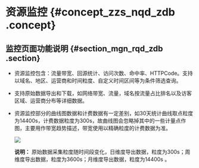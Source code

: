 # 资源监控 {#concept_zzs_nqd_zdb .concept}

## 监控页面功能说明 {#section_mgn_rqd_zdb .section}

-   资源监控包含：流量带宽、回源统计、访问次数、命中率、HTTPCode。支持以域名、地区、运营商和时间粒度、自定义时间区间等为条件筛选查询。
-   支持原始数据导出和下载，如网络带宽、流量，域名按流量占比排名以及访客区域、运营商分布等详细数据。
-   资源监控部分的曲线图数据和计费数据有一定差别，如30天统计曲线取点粒度为14400s，计费数据粒度为300s，故曲线图会忽略掉其中的一些计量点作图，主要用作带宽趋势描述，带宽使用以精确粒度的计费数据为准。

    ![](http://static-aliyun-doc.oss-cn-hangzhou.aliyuncs.com/assets/img/13483/4678_zh-CN.png)

    **说明：** 原始数据采集粒度随时间段变化，日维度导出数据，粒度为300s；周维度导出数据，粒度为3600s；月维度导出数据，粒度为14400s 。


